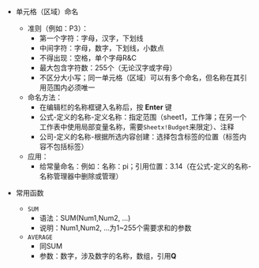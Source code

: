 - 单元格（区域）命名
  - 准则（例如：P3）：
    - 第一个字符：字母，汉字，下划线
    - 中间字符：字母，数字，下划线，小数点
    - 不得出现：空格，单个字母R&C
    - 最大包含字符数：255个（无论汉字或字母）
    - 不区分大小写；同一单元格（区域）可以有多个命名，但名称在其引用范围内必须唯一
  - 命名方法：
    - 在编辑栏的名称框键入名称后，按 **Enter** 键
    - 公式-定义的名称-定义名称：指定范围（sheet1，工作簿；在另一个工作表中使用局部变量名称，需要`Sheetx!Budget`来限定）、注释
    - 公司-定义的名称-根据所选内容创建：选择包含标签的位置（标签内容不包括标签）
  - 应用：
    - 给常量命名：例如：名称：pi；引用位置：3.14（在公式-定义的名称-名称管理器中删除或管理）

- 常用函数
  - `SUM`
    - 语法：SUM(Num1,Num2, ...)
    - 说明：Num1,Num2, ...为1~255个需要求和的参数
  - `AVERAGE`
    - 同SUM
    - 参数：数字，涉及数字的名称，数组，引用**Q**
